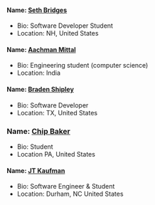 <!---#### Name: []()
- Bio: 
- Location--->

#### Name: [Seth Bridges](https://github.com/s-bridges)
- Bio: Software Developer Student
- Location: NH, United States
#### Name: [Aachman Mittal](https://github.com/m-aachman)
- Bio: Engineering student (computer science)
- Location: India
#### Name: [Braden Shipley](https://github.com/bradenshipley)
- Bio: Software Developer 
- Location: TX, United States
### Name: [Chip Baker](https://github.com/diab3t3s)
- Bio: Student
- Location PA, United States
#### Name: [JT Kaufman](https://github.com/jtk-codes)
- Bio: Software Engineer & Student
- Location: Durham, NC United States 
